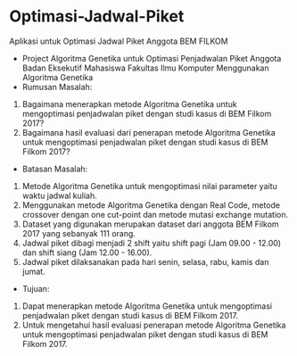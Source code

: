# Optimasi-Jadwal-Piket
Aplikasi untuk Optimasi Jadwal Piket Anggota BEM FILKOM

- Project Algoritma Genetika untuk Optimasi Penjadwalan Piket Anggota Badan Eksekutif Mahasiswa Fakultas Ilmu Komputer Menggunakan Algoritma Genetika
- Rumusan Masalah:
1.	Bagaimana menerapkan metode Algoritma Genetika  untuk mengoptimasi penjadwalan piket dengan studi kasus di BEM Filkom 2017?
2.	Bagaimana hasil evaluasi dari penerapan metode Algoritma Genetika  untuk mengoptimasi penjadwalan piket dengan studi kasus di BEM Filkom 2017?
- Batasan Masalah:
1.	Metode Algoritma Genetika untuk mengoptimasi nilai parameter yaitu waktu jadwal kuliah.
2.	Menggunakan metode Algoritma Genetika dengan Real Code, metode crossover dengan one cut-point dan metode mutasi exchange mutation. 
3.	Dataset yang digunakan merupakan dataset dari anggota BEM Filkom 2017 yang sebanyak 111 orang.
4. 	Jadwal piket dibagi menjadi 2 shift yaitu shift pagi (Jam 09.00 - 12.00) dan shift siang (Jam 12.00 - 16.00). 
5.	Jadwal piket dilaksanakan pada hari senin, selasa, rabu, kamis dan jumat.
- Tujuan:
1.	Dapat menerapkan metode Algoritma Genetika untuk mengoptimasi penjadwalan piket dengan studi kasus di BEM Filkom 2017.
2.	Untuk mengetahui hasil evaluasi penerapan metode Algoritma Genetika untuk mengoptimasi penjadwalan piket dengan studi kasus di BEM Filkom 2017.
